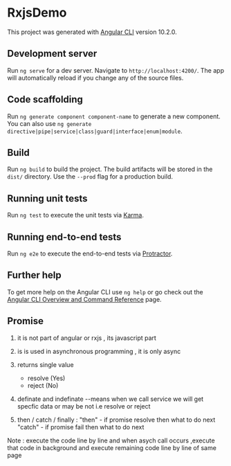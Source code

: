 # RxjsDemo

This project was generated with [Angular CLI](https://github.com/angular/angular-cli) version 10.2.0.

## Development server

Run `ng serve` for a dev server. Navigate to `http://localhost:4200/`. The app will automatically reload if you change any of the source files.

## Code scaffolding

Run `ng generate component component-name` to generate a new component. You can also use `ng generate directive|pipe|service|class|guard|interface|enum|module`.

## Build

Run `ng build` to build the project. The build artifacts will be stored in the `dist/` directory. Use the `--prod` flag for a production build.

## Running unit tests

Run `ng test` to execute the unit tests via [Karma](https://karma-runner.github.io).

## Running end-to-end tests

Run `ng e2e` to execute the end-to-end tests via [Protractor](http://www.protractortest.org/).

## Further help

To get more help on the Angular CLI use `ng help` or go check out the [Angular CLI Overview and Command Reference](https://angular.io/cli) page.


## Promise

  1. it is not part of angular or rxjs , its javascript part
  2. is is used in asynchronous programming , it is only async
  3. returns single value 
	 - resolve (Yes)
	 - reject (No)
	 
  4. definate and indefinate --means when we call service we will get specfic data or may be not i.e resolve or reject 
  5. then / catch / finally 
	  : "then" - if promise resolve then what to do next 
	    "catch" - if promise fail then what to do next 

Note : execute the code line by line and when asych call occurs ,execute that code in background and execute remaining code line by line of   same page 	
